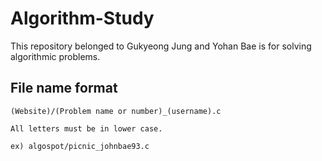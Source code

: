 # Algorithm-Study
This repository belonged to Gukyeong Jung and Yohan Bae is for solving algorithmic problems.  
  
  
## File name format
    (Website)/(Problem name or number)_(username).c
    
    All letters must be in lower case.
    
    ex) algospot/picnic_johnbae93.c
